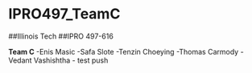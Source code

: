 # IPRO497_TeamC
##Illinois Tech
##IPRO 497-616


**Team C**
-Enis Masic
-Safa Slote
-Tenzin Choeying
-Thomas Carmody
-Vedant Vashishtha - test push
